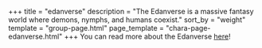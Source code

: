 +++
title = "edanverse"
description = "The Edanverse is a massive fantasy world where demons, nymphs, and humans coexist."
sort_by = "weight"
template = "group-page.html"
page_template = "chara-page-edanverse.html"
+++
You can read more about the Edanverse <a href="https://edanverse.vercel.app">here</a>!